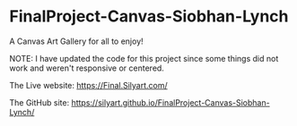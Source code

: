 # FinalProject-Canvas-Siobhan-Lynch
A Canvas Art Gallery for all to enjoy!

NOTE: I have updated the code for this project since some things did not work and weren't responsive or centered.

The Live website: https://Final.Silyart.com/

The GitHub site: https://silyart.github.io/FinalProject-Canvas-Siobhan-Lynch/
